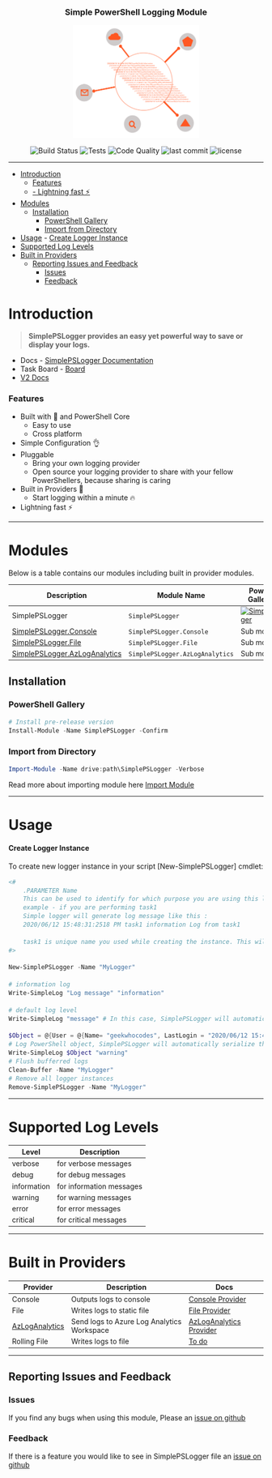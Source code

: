 <a style="text-decoration:none" href="https://www.powershellgallery.com/packages/SimplePSLogger" target="_blank" rel="noopener noreferrer">
    <h3 align="center">Simple PowerShell Logging Module</h3>
</a>
<p align="center">
  <a style="text-decoration:none" href="https://www.powershellgallery.com/packages/SimplePSLogger" target="_blank" rel="noopener noreferrer">
    <img src="./logo.svg" width="250x" alt="Simple PowerShell Logging Module logo" />
  </a>
</p>

<p align="center">
  <a style="text-decoration:none" href="https://dev.azure.com/geekwhocodes/simple-ps-logger">
    <img src="https://img.shields.io/azure-devops/build/geekwhocodes/simple-ps-logger/12/master?style=flat-square" alt="Build Status" />
  </a>
  <a style="text-decoration:none" href="https://dev.azure.com/geekwhocodes/simple-ps-logger/_test/analytics?definitionId=12&contextType=build">
    <img src="https://img.shields.io/azure-devops/tests/geekwhocodes/simple-ps-logger/12?style=flat-square" alt="Tests" />
  </a>
  <a style="text-decoration:none" href="https://www.codefactor.io/repository/github/geekwhocodes/simple-ps-logger">
    <img src="https://img.shields.io/codefactor/grade/github/geekwhocodes/simple-ps-logger?style=flat-square" alt="Code Quality" />
  </a>
  
  <img src="https://img.shields.io/github/last-commit/geekwhocodes/simple-ps-logger/dev?style=flat-square" alt="last commit">
  <img src="https://img.shields.io/github/license/geekwhocodes/simple-ps-logger?style=flat-square" alt="license">
</p>

---

- [Introduction](#introduction)
    - [Features](#features)
  - [- Lightning fast ⚡️](#ullilightning-fast-️liul)
- [Modules](#modules)
  - [Installation](#installation)
    - [PowerShell Gallery](#powershell-gallery)
    - [Import from Directory](#import-from-directory)
- [Usage](#usage)
      - [Create Logger Instance](#create-logger-instance)
- [Supported Log Levels](#supported-log-levels)
- [Built in Providers](#built-in-providers)
  - [Reporting Issues and Feedback](#reporting-issues-and-feedback)
    - [Issues](#issues)
    - [Feedback](#feedback)


# Introduction

> **SimplePSLogger provides an easy yet powerful way to save or display your logs.**
- Docs - [SimplePSLogger Documentation](https://spsl.geekwhocodes.me/)
- Task Board - [Board](https://github.com/geekwhocodes/simple-ps-logger/projects/3)
- [V2 Docs](https://next-simplepslogger.onrender.com/docs/next/)
### Features
- Built with 💜 and PowerShell Core
  - Easy to use
  - Cross platform
- Simple Configuration 👌
- Pluggable
  - Bring your own logging provider
  - Open source your logging provider to share with your fellow PowerShellers, because sharing is caring 
- Built in Providers 💜
  - Start logging within a minute 🔥
- Lightning fast ⚡️ 
---

# Modules

Below is a table contains our modules including built in provider modules.

| Description                                          | Module Name                     | PowerShell Gallery Link                                   | Downloads                                                                                  |
| ---------------------------------------------------- | ------------------------------- | --------------------------------------------------------- | ------------------------------------------------------------------------------------------ |
| SimplePSLogger                                       | `SimplePSLogger`                | [![SimplePSLogger][SimplePSLoggerImg]][SimplePSLoggerUrl] | ![Downloads](https://img.shields.io/powershellgallery/dt/SimplePSLogger?style=flat-square) |
| [SimplePSLogger.Console](#Built-in-Providers)        | `SimplePSLogger.Console`        | Sub module                                                |
| [SimplePSLogger.File](#Built-in-Providers)           | `SimplePSLogger.File`           | Sub module                                                |
| [SimplePSLogger.AzLogAnalytics](#Built-in-Providers) | `SimplePSLogger.AzLogAnalytics` | Sub module                                                |

## Installation

### PowerShell Gallery

```powershell
# Install pre-release version 
Install-Module -Name SimplePSLogger -Confirm

```

### Import from Directory

```powershell
Import-Module -Name drive:path\SimplePSLogger -Verbose
```
Read more about importing module here [Import Module](https://docs.microsoft.com/en-us/powershell/module/microsoft.powershell.core/import-module?view=powershell-7)


<hr/>

# Usage

#### Create Logger Instance

To create new logger instance in your script [New-SimplePSLogger] cmdlet:

```powershell 
<#
    .PARAMETER Name 
    This can be used to identify for which purpose you are using this logger instance.
    example - if you are performing task1
    Simple logger will generate log message like this :
    2020/06/12 15:48:31:2518 PM task1 information Log from task1

    task1 is unique name you used while creating the instance. This will helpful to analyze your logs later. 
#>

New-SimplePSLogger -Name "MyLogger"

# information log
Write-SimpleLog "Log message" "information"

# default log level
Write-SimpleLog "message" # In this case, SimplePSLogger will automatically use default(information) loglevel

$Object = @{User = @{Name= "geekwhocodes", LastLogin = "2020/06/12 15:48:31:2518 PM" } }
# Log PowerShell object, SimplePSLogger will automatically serialize this object
Write-SimpleLog $Object "warning"
# Flush bufferred logs 
Clean-Buffer -Name "MyLogger"
# Remove all logger instances
Remove-SimplePSLogger -Name "MyLogger"

```


---

# Supported Log Levels 
| Level       | Description              |
| ----------- | ------------------------ |
| verbose     | for verbose messages     |
| debug       | for debug messages       |
| information | for information messages |
| warning     | for warning messages     |
| error       | for error messages       |
| critical    | for critical messages    |

---

# Built in Providers

| Provider                                                                                            | Description                                | Docs                                                                                            |
| --------------------------------------------------------------------------------------------------- | ------------------------------------------ | ----------------------------------------------------------------------------------------------- |
| Console                                                                                             | Outputs logs to console                    | [Console Provider](https://spsl.geekwhocodes.me/providers/simplepslogger.console)               |
| File                                                                                                | Writes logs to static file                 | [File Provider](https://spsl.geekwhocodes.me/providers/simplepslogger.file)                     |
| [AzLogAnalytics](https://docs.microsoft.com/en-us/azure/azure-monitor/log-query/get-started-portal) | Send logs to Azure Log Analytics Workspace | [AzLogAnalytics Provider](https://spsl.geekwhocodes.me/providers/simplepslogger.azloganalytics) |
| Rolling File                                                                                        | Writes logs to file                        | [To do](https://github.com/geekwhocodes/simple-ps-logger/projects/3#card-40824479)              |


--- 

## Reporting Issues and Feedback

### Issues

If you find any bugs when using this module, Please an [issue on github](https://github.com/geekwhocodes/simple-ps-logger/issues)


### Feedback

If there is a feature you would like to see  in SimplePSLogger file an [issue on github](https://github.com/geekwhocodes/simple-ps-logger/issues)





[SimplePSLoggerImg]:  https://img.shields.io/powershellgallery/v/SimplePSLogger?include_prereleases&label=SimplePSLogger&style=flat-square
[SimplePSLoggerUrl]:  https://www.powershellgallery.com/packages/SimplePSLogger

[DocsImg]: https://img.shields.io/github/deployments/geekwhocodes/Simple-PS-Logger/github-pages?label=docs&style=flat-square
[DocsUrl]: https://spsl.geekwhocodes.me/

[AzBuildImg]: https://img.shields.io/azure-devops/build/geekwhocodes/simple-ps-logger/12/master?style=flat-square
[AzBuildUrl]: https://dev.azure.com/geekwhocodes/simple-ps-logger

[AzTestsImg]: https://img.shields.io/azure-devops/tests/geekwhocodes/simple-ps-logger/12?style=flat-square
[AzTestsUrl]: https://dev.azure.com/geekwhocodes/simple-ps-logger/_test/analytics?definitionId=12&contextType=build

[CodeFactImg]: https://img.shields.io/codefactor/grade/github/geekwhocodes/simple-ps-logger?style=flat-square
[CodeFactUrl]: https://www.codefactor.io/repository/github/geekwhocodes/simple-ps-logger
